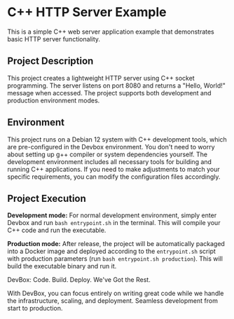 # C++ HTTP Server Example

This is a simple C++ web server application example that demonstrates basic HTTP server functionality.

## Project Description

This project creates a lightweight HTTP server using C++ socket programming. The server listens on port 8080 and returns a "Hello, World!" message when accessed. The project supports both development and production environment modes.

## Environment

This project runs on a Debian 12 system with C++ development tools, which are pre-configured in the Devbox environment. You don't need to worry about setting up g++ compiler or system dependencies yourself. The development environment includes all necessary tools for building and running C++ applications. If you need to make adjustments to match your specific requirements, you can modify the configuration files accordingly.

## Project Execution

**Development mode:** For normal development environment, simply enter Devbox and run `bash entrypoint.sh` in the terminal. This will compile your C++ code and run the executable.

**Production mode:** After release, the project will be automatically packaged into a Docker image and deployed according to the `entrypoint.sh` script with production parameters (run `bash entrypoint.sh production`). This will build the executable binary and run it.


DevBox: Code. Build. Deploy. We've Got the Rest.

With DevBox, you can focus entirely on writing great code while we handle the infrastructure, scaling, and deployment. Seamless development from start to production. 